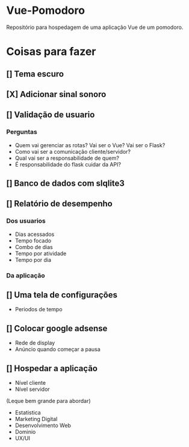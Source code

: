 # Vue-Pomodoro
Repositório para hospedagem de uma aplicação Vue de um pomodoro.

# Coisas para fazer

## [] Tema escuro

## [X] Adicionar sinal sonoro

## [] Validação de usuario
### Perguntas
* Quem vai gerenciar as rotas? Vai ser o Vue? Vai ser o Flask?
* Como vai ser a comunicação cliente/servidor?
* Qual vai ser a responsabilidade de quem?
* É responsabilidade do flask cuidar da API?

## [] Banco de dados com slqlite3

## [] Relatório de desempenho
### Dos usuarios
* Dias acessados
* Tempo focado
* Combo de dias
* Tempo por atividade
* Tempo por dia
### Da aplicação

## [] Uma tela de configurações
* Periodos de tempo

## [] Colocar google adsense
* Rede de display
* Anúncio quando começar a pausa

## [] Hospedar a aplicação
* Nível cliente
* Nível servidor

(Leque bem grande para abordar)
* Estatistica
* Marketing Digital
* Desenvolvimento Web
* Dominio
* UX/UI

